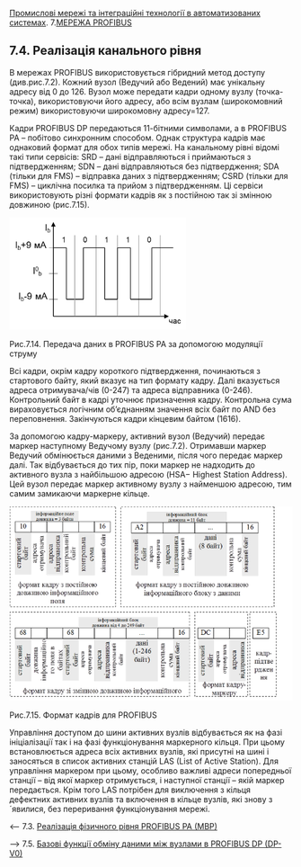 [Промислові мережі та інтеграційні технології в автоматизованих системах](README.md). 7.[МЕРЕЖА PROFIBUS](7.md)

## 7.4. Реалізація канального рівня

В мережах PROFIBUS використовується гібридний метод доступу (див.рис.7.2). Кожний вузол (Ведучий або Ведений) має унікальну адресу від 0 до 126. Вузол може передати кадри одному вузлу (точка-точка), використовуючи його адресу, або всім вузлам (широкомовний режим) використовуючи широкомовну адресу=127.  

Кадри PROFIBUS DP передаються 11-бітними символами, а в PROFIBUS PA – побітово синхронним способом. Однак структура кадрів має однаковий формат для обох типів мережі. На канальному рівні відомі такі типи сервісів: SRD – дані відправляються і приймаються з підтвердженням; SDN – дані відправляються без підтвердження; SDA (тільки для FMS) – відправка даних з підтвердженням; CSRD (тільки для FMS) – циклічна посилка та прийом з підтвердженням. Ці сервіси використовують різні формати кадрів як з постійною так зі змінною довжиною (рис.7.15). 

![img](media7/7_14.png)

Рис.7.14. Передача даних в PROFIBUS PA за допомогою модуляції струму

Всі кадри, окрім кадру короткого підтвердження, починаються з стартового байту, який вказує на тип формату кадру. Далі вказується адреса отримувача/чів (0-247) та адреса відправника (0-246). Контрольний байт в кадрі уточнює призначення кадру. Контрольна сума вираховується логічним об’єднанням значення всіх байт по AND без переповнення. Закінчуються кадри кінцевим байтом (1616). 

За допомогою кадру-маркеру, активний вузол (Ведучий) передає маркер наступному Ведучому вузлу (рис.7.2). Отримавши маркер Ведучий обмінюється даними з Веденими, після чого передає маркер далі. Так відбувається до тих пір, поки маркер не надходить до активного вузла з найбільшою адресою (HSA− Highest Station Address). Цей вузол передає маркер активному вузлу з найменшою адресою, тим самим замикаючи маркерне кільце. 

<a href="media7/7_15.png" target="_blank"><img src="media7/7_15.png"/></a> 

Рис.7.15. Формат кадрів для PROFIBUS

Управління доступом до шини активних вузлів відбувається як на фазі ініціалізації так і на фазі функціонування маркерного кільця. При цьому встановлюється адреса всіх активних вузлів, які присутні на шині і заносяться в список активних станцій LAS (List of Active Station). Для управління маркером при цьому, особливо важливі адреси попередньої станції – від якої маркер отримується, і наступної станції – якій маркер передається. Крім того LAS потрібен для виключення з кільця дефектних активних вузлів та включення в кільце вузлів, які знову з´явилися, без переривання функціонування мережі.



<-- 7.3. [Реалізація фізичного рівня PROFIBUS PA (MBP)](7_3.md) 

--> 7.5. [Базові функції обміну даними між вузлами в PROFIBUS DP (DP-V0)](7_5.md) 